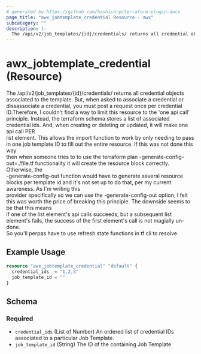```yaml
---
# generated by https://github.com/hashicorp/terraform-plugin-docs
page_title: "awx_jobtemplate_credential Resource - awx"
subcategory: ""
description: |-
  The /api/v2/job_templates/{id}/credentials/ returns all credential objects associated to the template. But, when asked to associate a credential or dissassociate a credential, you must post a request once per credential ID.Therefore, I couldn't find a way to limit this resource to the 'one api call' principle. Instead, the terraform schema stores a list of associated credential ids. And, when creating or deleting or updated, it will make one api call PER list element. This allows the import function to work by only needing to pass in one job template ID to fill out the entire resource. If this was not done this way then when someone tries to to use the terraform plan -generate-config-out=./file.tf functionality it will create the resource block correctly. Otherwise, the -generate-config-out function would have to generate several resource blocks per template id and it's not set up to do that, per my current awareness. As I'm writing this provider specifically so we can use the -generate-config-out option, I felt this was worth the price of breaking this principle. The downside seems to be that this means if one of the list element's api calls succeeds, but a subsequent list element's fails, the success of the first element's call is not magially un-done. So you'll perpas have to use refresh state functions in tf cli to resolve.
---
```


# awx_jobtemplate_credential (Resource)

The /api/v2/job_templates/{id}/credentials/ returns all credential objects associated to the template. But, when asked to associate a credential or \
                              dissassociate a credential, you must post a request once per credential ID.Therefore, I couldn't find a way to limit this resource to the 'one api call' \
                              principle. Instead, the terraform schema stores a list of associated credential ids. And, when creating or deleting or updated, it will make one api call PER \
                              list element. This allows the import function to work by only needing to pass in one job template ID to fill out the entire resource. If this was not done this way \
                              then when someone tries to to use the terraform plan -generate-config-out=./file.tf functionality it will create the resource block correctly. Otherwise, the \
                              -generate-config-out function would have to generate several resource blocks per template id and it's not set up to do that, per my current awareness. As I'm writing this \
                              provider specifically so we can use the -generate-config-out option, I felt this was worth the price of breaking this principle. The downside seems to be that this means \
							  if one of the list element's api calls succeeds, but a subsequent list element's fails, the success of the first element's call is not magially un-done. \
							  So you'll perpas have to use refresh state functions in tf cli to resolve.

## Example Usage

```terraform
resource "awx_jobtemplate_credential" "default" {
  credential_ids  = "1,2,3"
  job_template_id = ""
}
```

<!-- schema generated by tfplugindocs -->
## Schema

### Required

- `credential_ids` (List of Number) An ordered list of credential IDs associated to a particular Job Template.
- `job_template_id` (String) The ID of the containing Job Template

